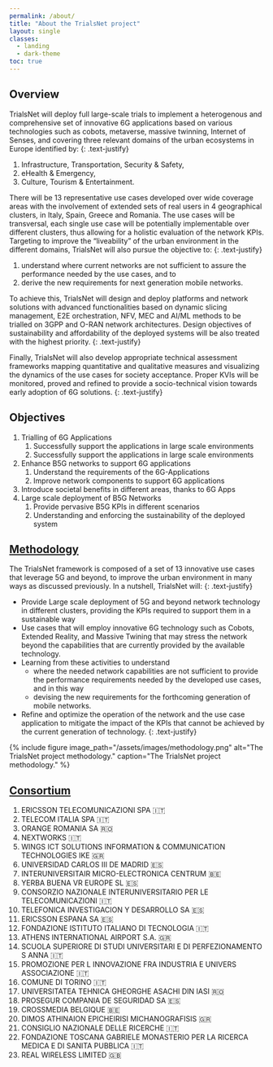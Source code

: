 ```yaml
---
permalink: /about/
title: "About the TrialsNet project"
layout: single
classes:
  - landing
  - dark-theme
toc: true
---
```


## Overview

TrialsNet will deploy full large-scale trials to implement a heterogenous and comprehensive set of innovative 6G applications based on various technologies such as cobots, metaverse, massive twinning, Internet of Senses, and covering three relevant domains of the urban ecosystems in Europe identified by: 
{: .text-justify}


1. Infrastructure, Transportation, Security & Safety, 
1. eHealth & Emergency, 
1. Culture, Tourism & Entertainment. 

There will be 13 representative use cases developed over wide coverage areas with the involvement of extended sets of real users in 4 geographical clusters, in Italy, Spain, Greece and Romania. The use cases will be transversal, each single use case will be potentially implementable over different clusters, thus allowing for a holistic evaluation of the network KPIs.
Targeting to improve the “liveability” of the urban environment in the different domains, TrialsNet will also pursue the objective to: 
{: .text-justify}

1. understand where current networks are not sufficient to assure the performance needed by the use cases, and to 
1. derive the new requirements for next generation mobile networks. 

To achieve this, TrialsNet will design and deploy platforms and network solutions with advanced functionalities based on dynamic slicing management, E2E orchestration, NFV, MEC and AI/ML methods to be trialled on 3GPP and O-RAN network architectures. Design objectives of sustainability and affordability of the deployed systems will be also treated with the highest priority.
{: .text-justify}

Finally, TrialsNet will also develop appropriate technical assessment frameworks mapping quantitative and qualitative measures and visualizing the dynamics of the use cases for society acceptance. Proper KVIs will be monitored, proved and refined to provide a socio-technical vision towards early adoption of 6G solutions.
{: .text-justify}

## Objectives


1. Trialling of 6G Applications
    1. Successfully support the applications in large scale environments
    2. Successfully support the applications in large scale environments
1. Enhance B5G networks to support 6G applications
    1. Understand the requirements of the 6G-Applications
    2. Improve network components to support 6G applications
1. Introduce societal benefits in different areas, thanks to 6G Apps
1. Large scale deployment of B5G Networks
    1. Provide pervasive B5G KPIs in different scenarios
    2. Understanding and enforcing the sustainability of the deployed system

## [Methodology](/methodology/)

The TrialsNet framework is composed of a set of 13 innovative use cases that leverage 5G and beyond, to improve the urban environment in many ways as discussed previously. In a nutshell, TrialsNet will:
{: .text-justify}

-	Provide Large scale deployment of 5G and beyond network technology in different clusters, providing the KPIs required to support them in a sustainable way
-	Use cases that will employ innovative 6G technology such as Cobots, Extended Reality, and Massive Twining that may stress the network beyond the capabilities that are currently provided by the available technology.
-	Learning from these activities to understand 
    - where the needed network capabilities are not sufficient to provide the performance requirements needed by the developed use cases, and in this way 
    - devising the new requirements for the forthcoming generation of mobile networks.
-	Refine and optimize the operation of the network and the use case application to mitigate the impact of the KPIs that cannot be achieved by the current generation of technology. 
{: .text-justify}

{% include figure image_path="/assets/images/methodology.png" alt="The TrialsNet project methodology." caption="The TrialsNet project methodology." %}

## [Consortium](/consortium/)

1. ERICSSON TELECOMUNICAZIONI SPA :it: 
1. TELECOM ITALIA SPA :it: 
1. ORANGE ROMANIA SA :romania:
1. NEXTWORKS :it:
1. WINGS ICT SOLUTIONS INFORMATION & COMMUNICATION TECHNOLOGIES IKE :greece:
1. UNIVERSIDAD CARLOS III DE MADRID :es:
1. INTERUNIVERSITAIR MICRO-ELECTRONICA CENTRUM :belgium:
1. YERBA BUENA VR EUROPE SL :es:
1. CONSORZIO NAZIONALE INTERUNIVERSITARIO PER LE TELECOMUNICAZIONI :it: 
1. TELEFONICA INVESTIGACION Y DESARROLLO SA :es:
1. ERICSSON ESPANA SA :es:
1. FONDAZIONE ISTITUTO ITALIANO DI TECNOLOGIA :it: 
1. ATHENS INTERNATIONAL AIRPORT S.A. :greece:
1. SCUOLA SUPERIORE DI STUDI UNIVERSITARI E DI PERFEZIONAMENTO S ANNA :it: 
1. PROMOZIONE PER L INNOVAZIONE FRA INDUSTRIA E UNIVERS ASSOCIAZIONE :it: 
1. COMUNE DI TORINO :it: 
1. UNIVERSITATEA TEHNICA GHEORGHE ASACHI DIN IASI :romania:
1. PROSEGUR COMPANIA DE SEGURIDAD SA :es:
1. CROSSMEDIA BELGIQUE :belgium:
1. DIMOS ATHINAION EPICHEIRISI MICHANOGRAFISIS :greece:
1. CONSIGLIO NAZIONALE DELLE RICERCHE :it: 
1. FONDAZIONE TOSCANA GABRIELE MONASTERIO PER LA RICERCA MEDICA E DI SANITA PUBBLICA :it: 
1. REAL WIRELESS LIMITED :uk: